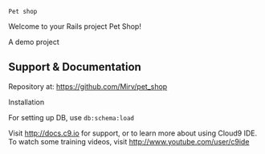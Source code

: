 
    Pet shop

Welcome to your Rails project Pet Shop!

A demo project

## Support & Documentation

Repository at:  https://github.com/Mirv/pet_shop

Installation

For setting up DB, use `db:schema:load` 


Visit http://docs.c9.io for support, or to learn more about using Cloud9 IDE. 
To watch some training videos, visit http://www.youtube.com/user/c9ide
